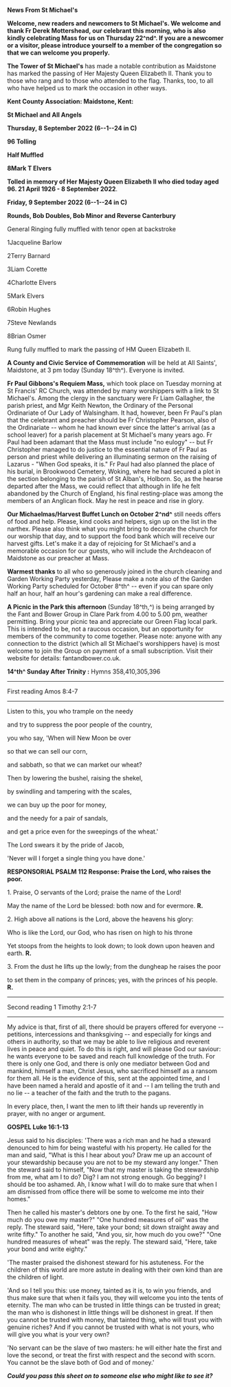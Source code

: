 **News From St Michael\'s**

**Welcome, new readers and newcomers to St Michael\'s. We welcome and
thank Fr Derek Mottershead, our celebrant this morning, who is also
kindly celebrating Mass for us on Thursday 22^nd^. If you are a newcomer
or a visitor, please introduce yourself to a member of the congregation
so that we can welcome you properly.**

**The Tower of St Michael\'s** has made a notable contribution as
Maidstone has marked the passing of Her Majesty Queen Elizabeth II.
Thank you to those who rang and to those who attended to the flag.
Thanks, too, to all who have helped us to mark the occasion in other
ways.

**Kent County Association: Maidstone, Kent:**

**St Michael and All Angels**

**Thursday, 8 September 2022 (6--1--24 in C)**

**96 Tolling**

**Half Muffled**

**8Mark T Elvers**

**Tolled in memory of Her Majesty Queen Elizabeth II who died today aged
96. 21 April 1926 - 8 September 2022**.

**Friday, 9 September 2022 (6--1--24 in C)**

**Rounds, Bob Doubles, Bob Minor and Reverse Canterbury**

General Ringing fully muffled with tenor open at backstroke

1Jacqueline Barlow

2Terry Barnard

3Liam Corette

4Charlotte Elvers

5Mark Elvers

6Robin Hughes

7Steve Newlands

8Brian Osmer

Rung fully muffled to mark the passing of HM Queen Elizabeth II.

**A County and Civic Service of Commemoration** will be held at All
Saints\', Maidstone, at 3 pm today (Sunday 18^th^). Everyone is invited.

**Fr Paul Gibbons\'s Requiem Mass,** which took place on Tuesday morning
at St Francis\' RC Church, was attended by many worshippers with a link
to St Michael\'s. Among the clergy in the sanctuary were Fr Liam
Gallagher, the parish priest, and Mgr Keith Newton, the Ordinary of the
Personal Ordinariate of Our Lady of Walsingham. It had, however, been Fr
Paul\'s plan that the celebrant and preacher should be Fr Christopher
Pearson, also of the Ordinariate -- whom he had known ever since the
latter\'s arrival (as a school leaver) for a parish placement at St
Michael\'s many years ago. Fr Paul had been adamant that the Mass must
include "no eulogy" -- but Fr Christopher managed to do justice to the
essential nature of Fr Paul as person and priest while delivering an
illuminating sermon on the raising of Lazarus - "When God speaks, it
is." Fr Paul had also planned the place of his burial, in Brookwood
Cemetery, Woking, where he had secured a plot in the section belonging
to the parish of St Alban\'s, Holborn. So, as the hearse departed after
the Mass, we could reflect that although in life he felt abandoned by
the Church of England, his final resting-place was among the members of
an Anglican flock. May he rest in peace and rise in glory.

**Our Michaelmas/Harvest Buffet Lunch on October 2^nd^** still needs
offers of food and help. Please, kind cooks and helpers, sign up on the
list in the narthex. Please also think what you might bring to decorate
the church for our worship that day, and to support the food bank which
will receive our harvest gifts. Let\'s make it a day of rejoicing for St
Michael\'s and a memorable occasion for our guests, who will include the
Archdeacon of Maidstone as our preacher at Mass.

**Warmest thanks** to all who so generously joined in the church
cleaning and Garden Working Party yesterday, Please make a note also of
the Garden Working Party scheduled for October 8^th^ -- even if you can
spare only half an hour, half an hour\'s gardening can make a real
difference.

**A Picnic in the Park this afternoon** (Sunday 18^th,^) is being
arranged by the Fant and Bower Group in Clare Park from 4.00 to 5.00 pm,
weather permitting. Bring your picnic tea and appreciate our Green Flag
local park. This is intended to be, not a raucous occasion, but an
opportunity for members of the community to come together. Please note:
anyone with any connection to the district (which all St Michael\'s
worshippers have) is most welcome to join the Group on payment of a
small subscription. Visit their website for details: fantandbower.co.uk.

**14^th^ Sunday After Trinity :** Hymns 358,410,305,396

  --------------- ------------
  First reading   Amos 8:4-7
  --------------- ------------

Listen to this, you who trample on the needy

and try to suppress the poor people of the country,

you who say, 'When will New Moon be over

so that we can sell our corn,

and sabbath, so that we can market our wheat?

Then by lowering the bushel, raising the shekel,

by swindling and tampering with the scales,

we can buy up the poor for money,

and the needy for a pair of sandals,

and get a price even for the sweepings of the wheat.'

The Lord swears it by the pride of Jacob,

'Never will I forget a single thing you have done.'

**RESPONSORIAL PSALM 112 Response: Praise the Lord, who raises the
poor.**

1\. Praise, O servants of the Lord; praise the name of the Lord!

May the name of the Lord be blessed: both now and for evermore. **R.**

2\. High above all nations is the Lord, above the heavens his glory:

Who is like the Lord, our God, who has risen on high to his throne

Yet stoops from the heights to look down; to look down upon heaven and
earth. **R.**

3\. From the dust he lifts up the lowly; from the dungheap he raises the
poor

to set them in the company of princes; yes, with the princes of his
people. **R.**

  ---------------- -----------------
  Second reading   1 Timothy 2:1-7
  ---------------- -----------------

My advice is that, first of all, there should be prayers offered for
everyone -- petitions, intercessions and thanksgiving -- and especially
for kings and others in authority, so that we may be able to live
religious and reverent lives in peace and quiet. To do this is right,
and will please God our saviour: he wants everyone to be saved and reach
full knowledge of the truth. For there is only one God, and there is
only one mediator between God and mankind, himself a man, Christ Jesus,
who sacrificed himself as a ransom for them all. He is the evidence of
this, sent at the appointed time, and I have been named a herald and
apostle of it and -- I am telling the truth and no lie -- a teacher of
the faith and the truth to the pagans.

In every place, then, I want the men to lift their hands up reverently
in prayer, with no anger or argument.

**GOSPEL Luke 16:1-13**

Jesus said to his disciples: 'There was a rich man and he had a steward
denounced to him for being wasteful with his property. He called for the
man and said, "What is this I hear about you? Draw me up an account of
your stewardship because you are not to be my steward any longer." Then
the steward said to himself, "Now that my master is taking the
stewardship from me, what am I to do? Dig? I am not strong enough. Go
begging? I should be too ashamed. Ah, I know what I will do to make sure
that when I am dismissed from office there will be some to welcome me
into their homes."

Then he called his master's debtors one by one. To the first he said,
"How much do you owe my master?" "One hundred measures of oil" was the
reply. The steward said, "Here, take your bond; sit down straight away
and write fifty." To another he said, "And you, sir, how much do you
owe?" "One hundred measures of wheat" was the reply. The steward said,
"Here, take your bond and write eighty."

'The master praised the dishonest steward for his astuteness. For the
children of this world are more astute in dealing with their own kind
than are the children of light.

'And so I tell you this: use money, tainted as it is, to win you
friends, and thus make sure that when it fails you, they will welcome
you into the tents of eternity. The man who can be trusted in little
things can be trusted in great; the man who is dishonest in little
things will be dishonest in great. If then you cannot be trusted with
money, that tainted thing, who will trust you with genuine riches? And
if you cannot be trusted with what is not yours, who will give you what
is your very own?

'No servant can be the slave of two masters: he will either hate the
first and love the second, or treat the first with respect and the
second with scorn. You cannot be the slave both of God and of money.\'

***Could you pass this sheet on to someone else who might like to see
it?***
